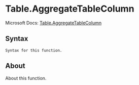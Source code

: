 ---
---

# Table.AggregateTableColumn

Microsoft Docs: [Table.AggregateTableColumn](https://docs.microsoft.com/en-us/powerquery-m/table-aggregatetablecolumn)

## Syntax

```powerquery-m
Syntax for this function.
```

## About

About this function.

